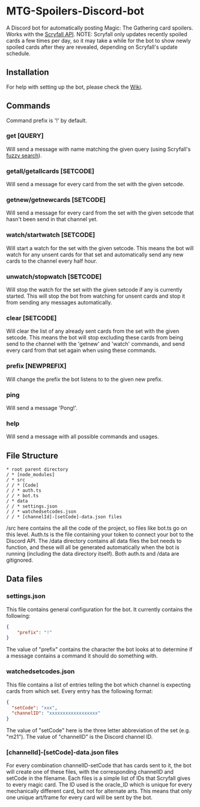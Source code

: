 # MTG-Spoilers-Discord-bot
A Discord bot for automatically posting Magic: The Gathering card spoilers. Works with the [Scryfall API](https://scryfall.com/docs/api).
NOTE: Scryfall only updates recently spoiled cards a few times per day, so it may take a while for the bot to show newly spoiled cards after they are revealed, depending on Scryfall's update schedule.

## Installation
For help with setting up the bot, please check the [Wiki](https://github.com/Jozeevis/MTG-Spoilers-Discord-bot/wiki).

## Commands
Command prefix is '!' by default.
### get [QUERY]
Will send a message with name matching the given query (using Scryfall's [fuzzy search](https://scryfall.com/docs/api/cards/named)).
### getall/getallcards [SETCODE]
Will send a message for every card from the set with the given setcode.
### getnew/getnewcards [SETCODE]
Will send a message for every card from the set with the given setcode that hasn't been send in that channel yet.
### watch/startwatch [SETCODE]
Will start a watch for the set with the given setcode. This means the bot will watch for any unsent cards for that set and automatically send any new cards to the channel every half hour.
### unwatch/stopwatch [SETCODE]
Will stop the watch for the set with the given setcode if any is currently started. This will stop the bot from watching for unsent cards and stop it from sending any messages automatically.
### clear [SETCODE]
Will clear the list of any already sent cards from the set with the given setcode. This means the bot will stop excluding these cards from being send to the channel with the 'getnew' and 'watch' commands, and send every card from that set again when using these commands.
### prefix [NEWPREFIX]
Will change the prefix the bot listens to to the given new prefix.
### ping
Will send a message 'Pong!'.
### help
Will send a message with all possible commands and usages.

## File Structure
```
* root parent directory
/ * [node_modules]
/ * src
/ / * [Code]
/ / * auth.ts
/ / * bot.ts
/ * data
/ / * settings.json
/ / * watchedsetcodes.json
/ / * [channelId]-[setCode]-data.json files
```

/src here contains the all the code of the project, so files like bot.ts go on this level. Auth.ts is the file containing your token to connect your bot to the Discord API. The /data directory contains all data files the bot needs to function, and these will all be generated automatically when the bot is running (including the data directory itself). Both auth.ts and /data are gitignored.

## Data files
### settings.json
This file contains general configuration for the bot. It currently contains the following:
```json
{
    "prefix": "!"
}
```
The value of "prefix" contains the character the bot looks at to determine if a message contains a command it should do something with.
### watchedsetcodes.json
This file contains a list of entries telling the bot which channel is expecting cards from which set. Every entry has the following format:
```json
{
  "setCode": "xxx",
  "channelID": "xxxxxxxxxxxxxxxxxx"
}
```
The value of "setCode" here is the three letter abbreviation of the set (e.g. "m21"). The value of "channelID" is the Discord channel ID.
### [channelId]-[setCode]-data.json files
For every combination channelID-setCode that has cards sent to it, the bot will create one of these files, with the corresponding channelID and setCode in the filename. Each files is a simple list of IDs that Scryfall gives to every magic card. The ID used is the oracle_ID which is unique for every mechanically different card, but not for alternate arts. This means that only one unique art/frame for every card will be sent by the bot.
 
